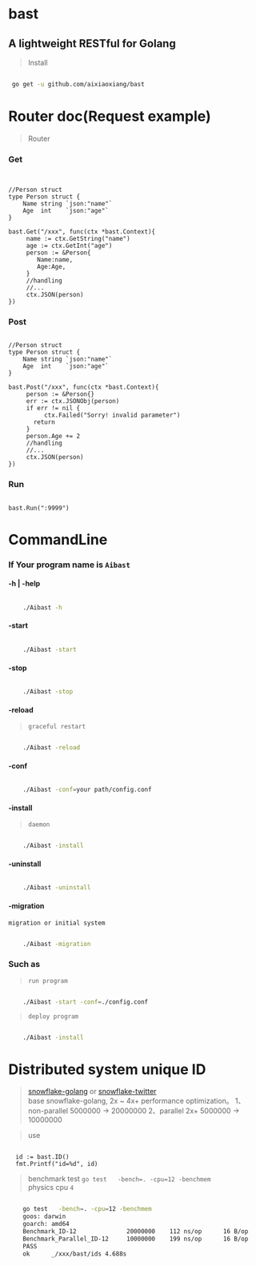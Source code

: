 # bast

## A lightweight RESTful  for Golang


> Install

``` bash

 go get -u github.com/aixiaoxiang/bast

 ```

# Router doc(Request example)

> Router
 

### Get

``` golang


//Person struct 
type Person struct {
	Name string `json:"name"`
	Age  int    `json:"age"` 
}

bast.Get("/xxx", func(ctx *bast.Context){
     name := ctx.GetString("name")
     age := ctx.GetInt("age") 
     person := &Person{
        Name:name,
        Age:Age, 
     }
     //handling
     //...
     ctx.JSON(person)
})

```
 

### Post

``` golang

//Person struct 
type Person struct {
	Name string `json:"name"`
	Age  int    `json:"age"` 
} 

bast.Post("/xxx", func(ctx *bast.Context){
     person := &Person{}  
     err := ctx.JSONObj(person)
     if err != nil {
          ctx.Failed("Sorry! invalid parameter")
	   return
     }
     person.Age += 2
     //handling
     //...
     ctx.JSON(person)
}) 

```

### Run 

``` golang

bast.Run(":9999")

```
  

# CommandLine

### If Your program name is ``` Aibast ```

#### -h | -help

``` bash

    ./Aibast -h

```

#### -start   

``` bash

    ./Aibast -start

```

#### -stop

``` bash

    ./Aibast -stop

```

#### -reload    

> ``` graceful restart  ```

``` bash

    ./Aibast -reload

```

#### -conf 

``` bash

    ./Aibast -conf=your path/config.conf 

```


#### -install 

> ``` daemon ```


``` bash

    ./Aibast -install

```


#### -uninstall 

``` bash

    ./Aibast -uninstall

```
 

#### -migration 
 
` migration or initial system `

``` bash

    ./Aibast -migration

```



### Such as

> ``` run program ```


``` bash  

    ./Aibast -start -conf=./config.conf 

```


> ``` deploy program ```


``` bash  

    ./Aibast -install

```

# Distributed system unique ID    

> [snowflake-golang](https://github.com/bwmarrin/snowflake)  or [snowflake-twitter](https://github.com/twitter/snowflake)   
base snowflake-golang, 2x ~ 4x+ performance optimization。 
  1、non-parallel 5000000 -> 20000000 
  2、parallel  2x+ 5000000 -> 10000000 

> use  

``` golang

  id := bast.ID()
  fmt.Printf("id=%d", id)

```

> benchmark test ``` go test   -bench=. -cpu=12 -benchmem ```   
physics cpu ``` 4 ```

``` bash

    go test   -bench=. -cpu=12 -benchmem 
    goos: darwin
    goarch: amd64 
    Benchmark_ID-12              20000000    112 ns/op      16 B/op     1 allocs/op
    Benchmark_Parallel_ID-12     10000000    199 ns/op      16 B/op     1 allocs/op
    PASS
    ok      _/xxx/bast/ids 4.688s

```

